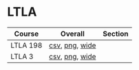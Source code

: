# LTLA

| Course | Overall | Section |
| ------ | ------- | ------- |
| LTLA 198 | [csv](https://github.com/UCSD-Historical-Enrollment-Data/2023Spring/blob/main/overall/LTLA%20198.csv), [png](https://raw.githubusercontent.com/UCSD-Historical-Enrollment-Data/2023Spring/main/plot_overall/LTLA%20198.png), [wide](https://raw.githubusercontent.com/UCSD-Historical-Enrollment-Data/2023Spring/main/plot_overall_wide/LTLA%20198.png) |  |
| LTLA 3 | [csv](https://github.com/UCSD-Historical-Enrollment-Data/2023Spring/blob/main/overall/LTLA%203.csv), [png](https://raw.githubusercontent.com/UCSD-Historical-Enrollment-Data/2023Spring/main/plot_overall/LTLA%203.png), [wide](https://raw.githubusercontent.com/UCSD-Historical-Enrollment-Data/2023Spring/main/plot_overall_wide/LTLA%203.png) |  |
